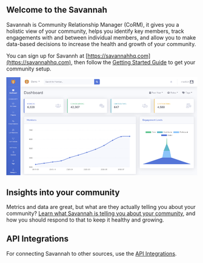 ## Welcome to the Savannah

Savannah is Community Relationship Manager (CoRM), it gives you a holistic view of your community, helps you identify key members, track engagements with and between individual members, and allow you to make data-based decisions to increase the health and growth of your community.

You can sign up for Savannh at [https://savannahhq.com](https://savannahhq.com), then follow the [Getting Started Guide](./getting-started/) to get your community setup.

![SavannahCRM Dashboard](./Dashboard.png)


## Insights into your community

Metrics and data are great, but what are they actually telling you about your community? [Learn what Savannah is telling you about your community](./insights/connections), and how you should respond to that to keep it healthy and growing.

## API Integrations

For connecting Savannah to other sources, use the [API Integrations](./api/).